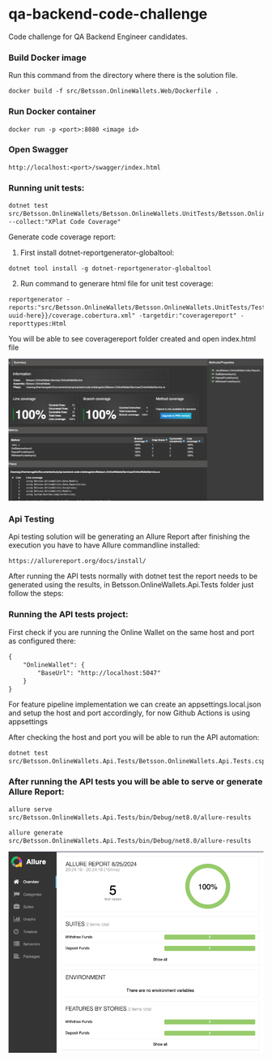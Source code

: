 # qa-backend-code-challenge

Code challenge for QA Backend Engineer candidates.

### Build Docker image

Run this command from the directory where there is the solution file.

```
docker build -f src/Betsson.OnlineWallets.Web/Dockerfile .
```

### Run Docker container

```
docker run -p <port>:8080 <image id>
```

### Open Swagger

```
http://localhost:<port>/swagger/index.html
```

### Running unit tests:

```
dotnet test src/Betsson.OnlineWallets/Betsson.OnlineWallets.UnitTests/Betsson.OnlineWallets.UnitTests.csproj --collect:"XPlat Code Coverage"
```

Generate code coverage report:

1. First install dotnet-reportgenerator-globaltool:

```
dotnet tool install -g dotnet-reportgenerator-globaltool
```

2. Run command to generare html file for unit test coverage:

```
reportgenerator -reports:"src/Betsson.OnlineWallets/Betsson.OnlineWallets.UnitTests/TestResults/{{add-uuid-here}}/coverage.cobertura.xml" -targetdir:"coveragereport" -reporttypes:Html
```

You will be able to see coveragereport folder created and open index.html file

![plot](codecoverage.png)

### Api Testing

Api testing solution will be generating an Allure Report after finishing the execution you have to have Allure commandline installed:

```
https://allurereport.org/docs/install/
```

After running the API tests normally with dotnet test the report needs to be generated using the results, in Betsson.OnlineWallets.Api.Tests folder just follow the steps:

### Running the API tests project:

First check if you are running the Online Wallet on the same host and port as configured there:

```
{
    "OnlineWallet": {
        "BaseUrl": "http://localhost:5047"
    }
}
```

For feature pipeline implementation we can create an appsettings.local.json and setup the host and port accordingly, for now Github Actions is using appsettings

After checking the host and port you will be able to run the API automation:

```
dotnet test src/Betsson.OnlineWallets.Api.Tests/Betsson.OnlineWallets.Api.Tests.csproj
```

### After running the API tests you will be able to serve or generate Allure Report:

```
allure serve src/Betsson.OnlineWallets.Api.Tests/bin/Debug/net8.0/allure-results
```

```
allure generate src/Betsson.OnlineWallets.Api.Tests/bin/Debug/net8.0/allure-results
```

![plot](allurereport.png)
